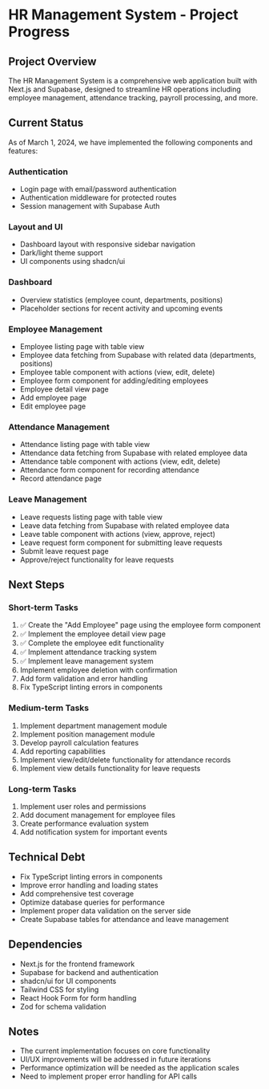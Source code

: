 # HR Management System - Project Progress

## Project Overview
The HR Management System is a comprehensive web application built with Next.js and Supabase, designed to streamline HR operations including employee management, attendance tracking, payroll processing, and more.

## Current Status
As of March 1, 2024, we have implemented the following components and features:

### Authentication
- Login page with email/password authentication
- Authentication middleware for protected routes
- Session management with Supabase Auth

### Layout and UI
- Dashboard layout with responsive sidebar navigation
- Dark/light theme support
- UI components using shadcn/ui

### Dashboard
- Overview statistics (employee count, departments, positions)
- Placeholder sections for recent activity and upcoming events

### Employee Management
- Employee listing page with table view
- Employee data fetching from Supabase with related data (departments, positions)
- Employee table component with actions (view, edit, delete)
- Employee form component for adding/editing employees
- Employee detail view page
- Add employee page
- Edit employee page

### Attendance Management
- Attendance listing page with table view
- Attendance data fetching from Supabase with related employee data
- Attendance table component with actions (view, edit, delete)
- Attendance form component for recording attendance
- Record attendance page

### Leave Management
- Leave requests listing page with table view
- Leave data fetching from Supabase with related employee data
- Leave table component with actions (view, approve, reject)
- Leave request form component for submitting leave requests
- Submit leave request page
- Approve/reject functionality for leave requests

## Next Steps

### Short-term Tasks
1. ✅ Create the "Add Employee" page using the employee form component
2. ✅ Implement the employee detail view page
3. ✅ Complete the employee edit functionality
4. ✅ Implement attendance tracking system
5. ✅ Implement leave management system
6. Implement employee deletion with confirmation
7. Add form validation and error handling
8. Fix TypeScript linting errors in components

### Medium-term Tasks
1. Implement department management module
2. Implement position management module
3. Develop payroll calculation features
4. Add reporting capabilities
5. Implement view/edit/delete functionality for attendance records
6. Implement view details functionality for leave requests

### Long-term Tasks
1. Implement user roles and permissions
2. Add document management for employee files
3. Create performance evaluation system
4. Add notification system for important events

## Technical Debt
- Fix TypeScript linting errors in components
- Improve error handling and loading states
- Add comprehensive test coverage
- Optimize database queries for performance
- Implement proper data validation on the server side
- Create Supabase tables for attendance and leave management

## Dependencies
- Next.js for the frontend framework
- Supabase for backend and authentication
- shadcn/ui for UI components
- Tailwind CSS for styling
- React Hook Form for form handling
- Zod for schema validation

## Notes
- The current implementation focuses on core functionality
- UI/UX improvements will be addressed in future iterations
- Performance optimization will be needed as the application scales
- Need to implement proper error handling for API calls 